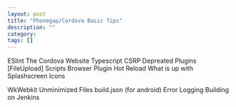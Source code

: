 ```yaml
---
layout: post
title: "Phonegap/Cordova Basic Tips"
description: ""
category: 
tags: []
---
```



ESlint
The Cordova Website
Typescript
CSRP
Depreated Plugins [FileUpload]
Scripts
Browser Plugin
Hot Reload
What is up with Splashscreen
Icons

WkWebkit
Unminimized Files
build.json (for android)
Error Logging 
Building on Jenkins



